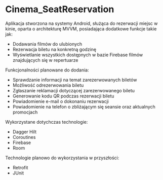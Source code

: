 ﻿# Cinema_SeatReservation

Aplikacja stworzona na systemy Android, służąca do rezerwacji miejsc w kinie, oparta o architekturę MVVM, posiadająca dodatkowe funkcje takie jak:
- Dodawania filmów do ulubionych
- Rezerwacja biletu na konkretną godzinę
- Wyświetlanie wszystkich dostępnych w bazie Firebase filmów znajdujących się w repertuarze

Funkcjonalności planowane do dodania:
- Sprawdzanie informacji na temat zarezerwowanych biletów
- Możliwość odrezerwowania biletu
- Zgłaszanie reklamacji dotyczącej zarezerwowanego biletu
- Generowanie kodu QR podczas rezerwacji biletu
- Powiadomienie e-mail o dokonaniu rezerwacji
- Powiadomienie na telefon o zbliżającym się seansie oraz aktualnych promocjach

Wykorzystane dotychczas technologie:
- Dagger Hilt
- Coroutines
- Firebase
- Room

Technologie planowo do wykorzystania w przyszłości:
- Retrofit
- JUnit
